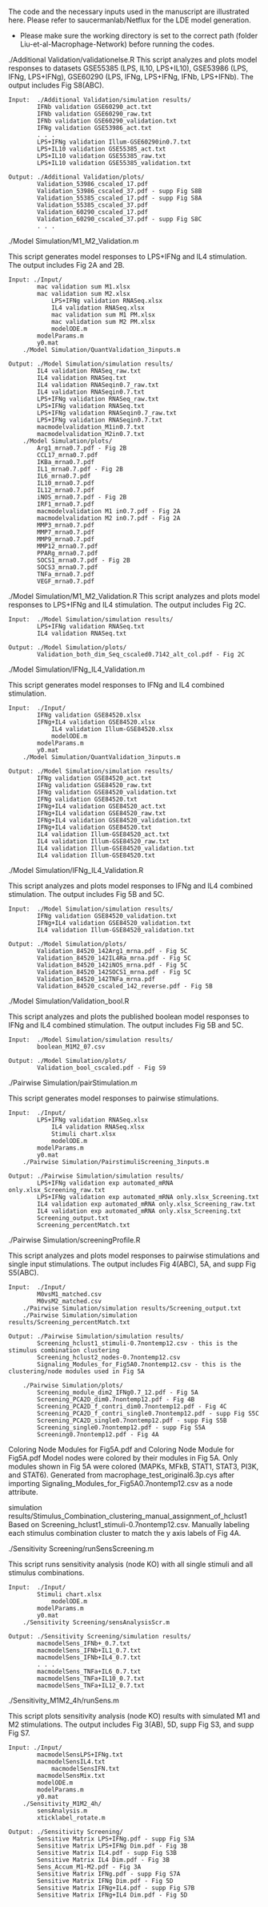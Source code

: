 The code and the necessary inputs used in the manuscript are illustrated here. Please refer to saucermanlab/Netflux for the LDE model generation.

* Please make sure the working directory is set to the correct path (folder Liu-et-al-Macrophage-Network) before running the codes.

./Additional Validation/validationelse.R
This script analyzes and plots model responses to datasets GSE55385 (LPS, IL10, LPS+IL10), GSE53986 (LPS, IFNg, LPS+IFNg), GSE60290 (LPS, IFNg, LPS+IFNg, IFNb, LPS+IFNb).
The output includes Fig S8(ABC).
	
	Input: 	./Additional Validation/simulation results/
			IFNb validation GSE60290_act.txt 
			IFNb validation GSE60290_raw.txt 
			IFNb validation GSE60290_validation.txt 
			IFNg validation GSE53986_act.txt 
			. . . 
			LPS+IFNg validation Illum-GSE60290in0.7.txt 
			LPS+IL10 validation GSE55385_act.txt 
			LPS+IL10 validation GSE55385_raw.txt 
			LPS+IL10 validation GSE55385_validation.txt

	Output: ./Additional Validation/plots/
			Validation_53986_cscaled_17.pdf 
			Validation_53986_cscaled_37.pdf - supp Fig S8B 
			Validation_55385_cscaled_17.pdf - supp Fig S8A
			Validation_55385_cscaled_37.pdf 
			Validation_60290_cscaled_17.pdf 
			Validation_60290_cscaled_37.pdf - supp Fig S8C
			. . .

./Model Simulation/M1_M2_Validation.m

This script generates model responses to LPS+IFNg and IL4 stimulation.
The output includes Fig 2A and 2B.
	
	Input: ./Input/
			mac validation sum M1.xlsx
			mac validation sum M2.xlsx
    			LPS+IFNg validation RNASeq.xlsx
    			IL4 validation RNASeq.xlsx
    			mac validation sum M1 PM.xlsx
    			mac validation sum M2 PM.xlsx
    			modelODE.m
			modelParams.m
			y0.mat
		./Model Simulation/QuantValidation_3inputs.m

	Output: ./Model Simulation/simulation results/
			IL4 validation RNASeq_raw.txt 
			IL4 validation RNASeq.txt 
			IL4 validation RNASeqin0.7_raw.txt 
			IL4 validation RNASeqin0.7.txt 
			LPS+IFNg validation RNASeq_raw.txt 
			LPS+IFNg validation RNASeq.txt 
			LPS+IFNg validation RNASeqin0.7_raw.txt 
			LPS+IFNg validation RNASeqin0.7.txt 
			macmodelvalidation_M1in0.7.txt 
			macmodelvalidation_M2in0.7.txt			
		./Model Simulation/plots/
			Arg1_mrna0.7.pdf - Fig 2B
			CCL17_mrna0.7.pdf
			IKBa_mrna0.7.pdf
			IL1_mrna0.7.pdf - Fig 2B
			IL6_mrna0.7.pdf
			IL10_mrna0.7.pdf
			IL12_mrna0.7.pdf
			iNOS_mrna0.7.pdf - Fig 2B
			IRF1_mrna0.7.pdf
			macmodelvalidation M1 in0.7.pdf - Fig 2A
			macmodelvalidation M2 in0.7.pdf - Fig 2A
			MMP3_mrna0.7.pdf
			MMP7_mrna0.7.pdf
			MMP9_mrna0.7.pdf
			MMP12_mrna0.7.pdf
			PPARg_mrna0.7.pdf
			SOCS1_mrna0.7.pdf - Fig 2B
			SOCS3_mrna0.7.pdf
			TNFa_mrna0.7.pdf
			VEGF_mrna0.7.pdf

./Model Simulation/M1_M2_Validation.R
This script analyzes and plots model responses to LPS+IFNg and IL4 stimulation.
The output includes Fig 2C.
	
	Input: 	./Model Simulation/simulation results/
			LPS+IFNg validation RNASeq.txt
			IL4 validation RNASeq.txt

	Output: ./Model Simulation/plots/
			Validation_both_dim_Seq_cscaled0.7142_alt_col.pdf - Fig 2C


./Model Simulation/IFNg_IL4_Validation.m

This script generates model responses to IFNg and IL4 combined stimulation.
	
	Input: 	./Input/
			IFNg validation GSE84520.xlsx
			IFNg+IL4 validation GSE84520.xlsx
    			IL4 validation Illum-GSE84520.xlsx
    			modelODE.m
			modelParams.m
			y0.mat
		./Model Simulation/QuantValidation_3inputs.m

	Output: ./Model Simulation/simulation results/
			IFNg validation GSE84520_act.txt 
			IFNg validation GSE84520_raw.txt 
			IFNg validation GSE84520_validation.txt 
			IFNg validation GSE84520.txt 
			IFNg+IL4 validation GSE84520_act.txt 
			IFNg+IL4 validation GSE84520_raw.txt 
			IFNg+IL4 validation GSE84520_validation.txt 
			IFNg+IL4 validation GSE84520.txt 
			IL4 validation Illum-GSE84520_act.txt 
			IL4 validation Illum-GSE84520_raw.txt 
			IL4 validation Illum-GSE84520_validation.txt 
			IL4 validation Illum-GSE84520.txt

./Model Simulation/IFNg_IL4_Validation.R

This script analyzes and plots model responses to IFNg and IL4 combined stimulation.
The output includes Fig 5B and 5C.
	
	Input: 	./Model Simulation/simulation results/
			IFNg validation GSE84520_validation.txt
			IFNg+IL4 validation GSE84520_validation.txt
			IL4 validation Illum-GSE84520_validation.txt
	
	Output: ./Model Simulation/plots/
			Validation_84520_142Arg1_mrna.pdf - Fig 5C
			Validation_84520_142IL4Ra_mrna.pdf - Fig 5C
			Validation_84520_142iNOS_mrna.pdf - Fig 5C
			Validation_84520_142SOCS1_mrna.pdf - Fig 5C
			Validation_84520_142TNFa_mrna.pdf
			Validation_84520_cscaled_142_reverse.pdf - Fig 5B

./Model Simulation/Validation_bool.R

This script analyzes and plots the published boolean model responses to IFNg and IL4 combined stimulation.
The output includes Fig 5B and 5C.
	
	Input: 	./Model Simulation/simulation results/
			boolean_M1M2_07.csv
	
	Output: ./Model Simulation/plots/
			Validation_bool_cscaled.pdf - Fig S9

./Pairwise Simulation/pairStimulation.m

This script generates model responses to pairwise stimulations.
	
	Input: 	./Input/
			LPS+IFNg validation RNASeq.xlsx
    			IL4 validation RNASeq.xlsx
     			Stimuli chart.xlsx
     			modelODE.m
			modelParams.m
			y0.mat
		./Pairwise Simulation/PairstimuliScreening_3inputs.m

	Output: ./Pairwise Simulation/simulation results/
			LPS+IFNg validation exp automated_mRNA only.xlsx_Screening_raw.txt
			LPS+IFNg validation exp automated_mRNA only.xlsx_Screening.txt
			IL4 validation exp automated_mRNA only.xlsx_Screening_raw.txt
			IL4 validation exp automated_mRNA only.xlsx_Screening.txt
			Screening_output.txt
			Screening_percentMatch.txt
			
./Pairwise Simulation/screeningProfile.R

This script analyzes and plots model responses to pairwise stimulations and single input stimulations.
The output includes Fig 4(ABC), 5A, and supp Fig S5(ABC).
	
	Input: 	./Input/
			M0vsM1_matched.csv
			M0vsM2_matched.csv
		./Pairwise Simulation/simulation results/Screening_output.txt
		./Pairwise Simulation/simulation results/Screening_percentMatch.txt
	
	Output: ./Pairwise Simulation/simulation results/
			Screening_hclust1_stimuli-0.7nontemp12.csv - this is the stimulus combination clustering
			Screening_hclust2_nodes-0.7nontemp12.csv
			Signaling_Modules_for_Fig5A0.7nontemp12.csv - this is the clustering/node modules used in Fig 5A
			
		./Pairwise Simulation/plots/
			Screening_module_dim2_IFNg0.7_12.pdf - Fig 5A
			Screening_PCA2D_dim0.7nontemp12.pdf - Fig 4B
			Screening_PCA2D_f_contri_dim0.7nontemp12.pdf - Fig 4C
			Screening_PCA2D_f_contri_single0.7nontemp12.pdf - supp Fig S5C
			Screening_PCA2D_single0.7nontemp12.pdf - supp Fig S5B
			Screening_single0.7nontemp12.pdf - supp Fig S5A
			Screening0.7nontemp12.pdf - Fig 4A

Coloring Node Modules for Fig5A.pdf and Coloring Node Module for Fig5A.pdf
	Model nodes were colored by their modules in Fig 5A. Only modules shown in Fig 5A were colored (MAPKs, MFkB, STAT1, STAT3, PI3K, and STAT6).
	Generated from macrophage_test_original6.3p.cys after importing Signaling_Modules_for_Fig5A0.7nontemp12.csv as a node attribute.

simulation results/Stimulus_Combination_clustering_manual_assignment_of_hclust1
	Based on Screening_hclust1_stimuli-0.7nontemp12.csv. Manually labeling each stimulus combination cluster to match the y axis labels of Fig 4A.

./Sensitivity Screening/runSensScreening.m

This script runs sensitivity analysis (node KO) with all single stimuli and all stimulus combinations.
	
	Input: 	./Input/
			Stimuli chart.xlsx
     			modelODE.m
			modelParams.m
			y0.mat
		./Sensitivity Screening/sensAnalysisScr.m

	Output: ./Sensitivity Screening/simulation results/
			macmodelSens_IFNb+_0.7.txt
			macmodelSens_IFNb+IL1_0.7.txt
			macmodelSens_IFNb+IL4_0.7.txt
			. . .
			macmodelSens_TNFa+IL6_0.7.txt
			macmodelSens_TNFa+IL10_0.7.txt
			macmodelSens_TNFa+IL12_0.7.txt


./Sensitivity_M1M2_4h/runSens.m

This script plots sensitivity analysis (node KO) results with simulated M1 and M2 stimulations.
The output includes Fig 3(AB), 5D, supp Fig S3, and supp Fig S7.

	Input: ./Input/
			macmodelSensLPS+IFNg.txt
			macmodelSensIL4.txt
     			macmodelSensIFN.txt
			macmodelSensMix.txt
			modelODE.m
			modelParams.m
			y0.mat
		./Sensitivity_M1M2_4h/
			sensAnalysis.m
			xticklabel_rotate.m

	Output: ./Sensitivity Screening/
			Sensitive Matrix LPS+IFNg.pdf - supp Fig S3A
			Sensitive Matrix LPS+IFNg Dim.pdf - Fig 3B
			Sensitive Matrix IL4.pdf - supp Fig S3B
			Sensitive Matrix IL4 Dim.pdf - Fig 3B
			Sens_Accum_M1-M2.pdf - Fig 3A
			Sensitive Matrix IFNg.pdf - supp Fig S7A
			Sensitive Matrix IFNg Dim.pdf - Fig 5D
			Sensitive Matrix IFNg+IL4.pdf - supp Fig S7B
			Sensitive Matrix IFNg+IL4 Dim.pdf - Fig 5D


